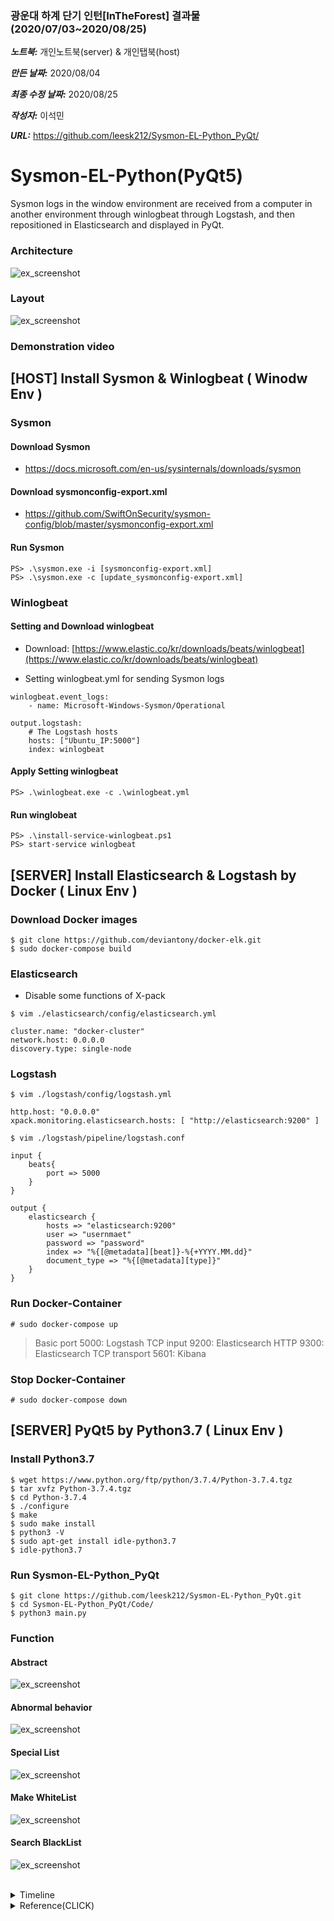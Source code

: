 ### 광운대 하계 단기 인턴[InTheForest] 결과물 (2020/07/03~2020/08/25)
 
 ***노트북:*** 개인노트북(server) & 개인탭북(host)
 
 ***만든 날짜:*** 2020/08/04
 
 ***최종 수정 날짜:*** 2020/08/25
 
 ***작성자:*** 이석민
 
 ***URL:*** https://github.com/leesk212/Sysmon-EL-Python_PyQt/


# Sysmon-EL-Python(PyQt5)
Sysmon logs in the window environment are received from a computer in another environment through winlogbeat through Logstash, and then repositioned in Elasticsearch and displayed in PyQt.

### Architecture

![ex_screenshot](./img/Architecture.png)

### Layout

![ex_screenshot](./img/layout.png)

### Demonstration video


## [HOST] Install Sysmon & Winlogbeat ( Winodw Env )

### Sysmon

#### Download Sysmon 
* https://docs.microsoft.com/en-us/sysinternals/downloads/sysmon

#### Download sysmonconfig-export.xml
* https://github.com/SwiftOnSecurity/sysmon-config/blob/master/sysmonconfig-export.xml

#### Run Sysmon
```
PS> .\sysmon.exe -i [sysmonconfig-export.xml]
PS> .\sysmon.exe -c [update_sysmonconfig-export.xml]
```

### Winlogbeat

#### Setting and Download winlogbeat
- Download:  [https://www.elastic.co/kr/downloads/beats/winlogbeat](https://www.elastic.co/kr/downloads/beats/winlogbeat)

- Setting winlogbeat.yml for sending Sysmon logs 
```
winlogbeat.event_logs:
    - name: Microsoft-Windows-Sysmon/Operational

output.logstash:
    # The Logstash hosts
    hosts: ["Ubuntu_IP:5000"]
    index: winlogbeat
```    

#### Apply Setting winlogbeat 
```
PS> .\winlogbeat.exe -c .\winlogbeat.yml
```
#### Run winglobeat
```
PS> .\install-service-winlogbeat.ps1
PS> start-service winlogbeat
```

## [SERVER] Install Elasticsearch & Logstash by Docker ( Linux Env )

### Download Docker images
```
$ git clone https://github.com/deviantony/docker-elk.git
$ sudo docker-compose build
```

### Elasticsearch 

* Disable some functions of X-pack <br/>

```
$ vim ./elasticsearch/config/elasticsearch.yml

cluster.name: "docker-cluster" 
network.host: 0.0.0.0 
discovery.type: single-node
```

### Logstash

```
$ vim ./logstash/config/logstash.yml

http.host: "0.0.0.0"
xpack.monitoring.elasticsearch.hosts: [ "http://elasticsearch:9200" ]
```

```
$ vim ./logstash/pipeline/logstash.conf

input {
    beats{
        port => 5000
    }    
}

output {
    elasticsearch {
        hosts => "elasticsearch:9200"
        user => "usernmaet"
        password => "password"
        index => "%{[@metadata][beat]}-%{+YYYY.MM.dd}"
        document_type => "%{[@metadata][type]}"
    }
}
```
### Run Docker-Container
```
# sudo docker-compose up 
```

> Basic port
5000: Logstash TCP input
9200: Elasticsearch HTTP
9300: Elasticsearch TCP transport
5601: Kibana


### Stop Docker-Container
```
# sudo docker-compose down
```




## [SERVER] PyQt5 by Python3.7 ( Linux Env )

### Install Python3.7

```
$ wget https://www.python.org/ftp/python/3.7.4/Python-3.7.4.tgz
$ tar xvfz Python-3.7.4.tgz 
$ cd Python-3.7.4  
$ ./configure 
$ make 
$ sudo make install 
$ python3 -V 
$ sudo apt-get install idle-python3.7
$ idle-python3.7  

```
### Run Sysmon-EL-Python_PyQt
```
$ git clone https://github.com/leesk212/Sysmon-EL-Python_PyQt.git
$ cd Sysmon-EL-Python_PyQt/Code/
$ python3 main.py
```


### Function


#### Abstract


![ex_screenshot](./img/Abstract.png)

#### Abnormal behavior


![ex_screenshot](./img/Abnormal_behavior.png)

#### Special List


![ex_screenshot](./img/Speciallist.png)

#### Make WhiteList


![ex_screenshot](./img/MakeWhiteList.png)

#### Search BlackList


![ex_screenshot](./img/InspectBlackList.png)


</br>

<details>
<summary>Timeline</summary>


<div markdown="1">

## 2020.08.18 
 local -> git connected
## 2020.08.19
 whitelist 함수 정의 및 구현
## 2020.08.20
* Upload Reference </br>
* server에서 client의 값이 들어오지 않을때</br> 
 1. network 상태가 이전 상태와 같은지 확인
 2. network 상태가 같다면 ip의 변동이 있는지 확인
 3. network 상태가 바뀌었다면 winlogbeat.yml의 ip를 확인
* Upload ui file
## 2020.08.21
* Update Whitelist 이외의 layout 구현 완료
* Error 찾는중 1번 실행은 잘 되지만 clear이후 2번실행은 값이 변하지 않는 것이 발견됌
## 2020.08.22
* Abnormal Tab idea구상
* Abnormal Tab layout 구현 완료
## 2020.08.24
* Abnormal .hwp file open 잡기 가능
## 2020.08.25
* Sysmon - EL - PyQt5 구현 완료
 

</div>
</details>

<details>
<summary>Reference(CLICK)</summary>
 

<div markdown="1">

* install python3.7: https://somjang.tistory.com/entry/PythonUbuntu%EC%97%90-Python-37-%EC%84%A4%EC%B9%98%ED%95%98%EA%B8%B0
* docker Sysmon-ELK: 
 https://github.com/choisungwook/malware/tree/master/01%20blue%20team/sysmon/01%20elk%EC%84%A4%EC%B9%98%2B%EC%97%B0%EB%8F%99
* Docker, ELK: https://judo0179.tistory.com/60
* Docker, ELK: https://github.com/deviantony/docker-elk
* winlogbeat: https://cyberwardog.blogspot.com/2017/02/setting-up-pentesting-i-mean-threat_87.html
* ubuntu18 고정 IP 설정: https://www.manualfactory.net/10455

</div>
</details>
